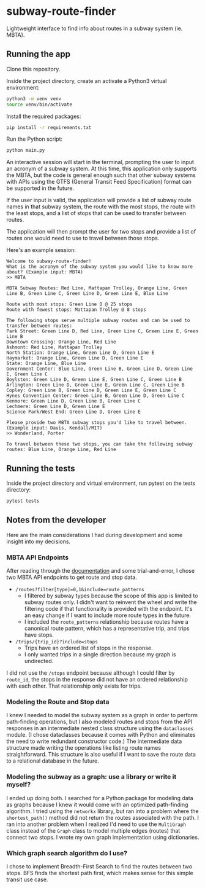 # subway-route-finder
Lightweight interface to find info about routes in a subway system (ie. MBTA).

## Running the app
Clone this repository.

Inside the project directory, create an activate a Python3 virtual environment:
```bash
python3 -m venv venv
source venv/bin/activate
```

Install the required packages:
```bash
pip install -r requirements.txt
```

Run the Python script:
```bash
python main.py
```

An interactive session will start in the terminal, prompting the user to input an acronym of a subway system.
At this time, this application only supports the MBTA, but the code is general enough such that other subway systems with APIs using 
the GTFS (General Transit Feed Specification) format can be supported in the future. 

If the user input is valid, the application will provide a list of subway route names in that subway system, 
the route with the most stops, the route with the least stops, and a list of stops that can be used to transfer between routes.

The application will then prompt the user for two stops and provide a list of routes one would need to use to travel
between those stops.

Here's an example session:
```text
Welcome to subway-route-finder!
What is the acronym of the subway system you would like to know more about? (Example input: MBTA)
>> MBTA

MBTA Subway Routes: Red Line, Mattapan Trolley, Orange Line, Green Line B, Green Line C, Green Line D, Green Line E, Blue Line

Route with most stops: Green Line D @ 25 stops
Route with fewest stops: Mattapan Trolley @ 8 stops
 
The following stops serve multiple subway routes and can be used to transfer between routes:
Park Street: Green Line D, Red Line, Green Line C, Green Line E, Green Line B
Downtown Crossing: Orange Line, Red Line
Ashmont: Red Line, Mattapan Trolley
North Station: Orange Line, Green Line D, Green Line E
Haymarket: Orange Line, Green Line D, Green Line E
State: Orange Line, Blue Line
Government Center: Blue Line, Green Line B, Green Line D, Green Line E, Green Line C
Boylston: Green Line D, Green Line E, Green Line C, Green Line B
Arlington: Green Line D, Green Line E, Green Line C, Green Line B
Copley: Green Line B, Green Line D, Green Line E, Green Line C
Hynes Convention Center: Green Line B, Green Line D, Green Line C
Kenmore: Green Line D, Green Line B, Green Line C
Lechmere: Green Line D, Green Line E
Science Park/West End: Green Line D, Green Line E

Please provide two MBTA subway stops you'd like to travel between. (Example input: Davis, Kendall/MIT)
>> Wonderland, Porter

To travel between these two stops, you can take the following subway routes: Blue Line, Orange Line, Red Line
```

## Running the tests
Inside the project directory and virtual environment, run pytest on the tests directory:
```bash
pytest tests
```


## Notes from the developer
Here are the main considerations I had during development and some insight into my decisions. 

### MBTA API Endpoints 
After reading through the [documentation](https://api-v3.mbta.com/docs/swagger/index.html) and some trial-and-error, I chose two MBTA API endpoints to get route and stop data.
 - `/routes?filter[type]=0,1&include=route_patterns`
   - I filtered by subway types because the scope of this app is limited to subway routes only. I didn't want to reinvent the wheel and write the filtering code if that functionality is provided with the endpoint. It's an easy change if I want to include more route types in the future. 
   - I included the `route_patterns` relationship because routes have a canonical route pattern, which has a representative trip, and trips have stops.
 - `/trips/{trip_id}?include=stops`
   - Trips have an ordered list of stops in the response. 
   - I only wanted trips in a single direction because my graph is undirected.

I did not use the `/stops` endpoint because although I could filter by `route_id`, the stops in the response did not
have an ordered relationship with each other. That relationship only exists for trips.


### Modeling the Route and Stop data
I knew I needed to model the subway system as a graph in order to perform path-finding operations, but I also
modeled routes and stops from the API responses in an intermediate nested class structure using the `dataclasses` module.
(I chose dataclasses because it comes with Python and eliminates the need to write redundant constructor code.)
The intermediate data structure made writing the operations like listing route names straightforward.
This structure is also useful if I want to save the route data to a relational database in the future.

### Modeling the subway as a graph: use a library or write it myself?
I ended up doing both. I searched for a Python package for modeling data as graphs because I knew it would come with an optimized path-finding algorithm.
I tried using the `networkx` library, but ran into a problem where the `shortest_path()` method did not return the routes associated with the path. I ran into 
another problem when I realized I'd need to use the `MultiGraph` class instead of the `Graph` class to model multiple edges (routes) that connect two stops.
I wrote my own graph implementation using dictionaries.

### Which graph search algorithm do I use?
I chose to implement Breadth-First Search to find the routes between two stops. BFS finds the shortest path first, which makes sense for this simple transit use case.

